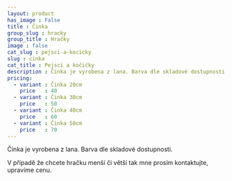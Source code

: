 ```yaml
---
layout: product
has_image : False
title : Činka
group_slug : hracky
group_title : Hračky
image : false
cat_slug : pejsci-a-kocicky
slug : cinka
cat_title : Pejsci a kočičky
description : Činka je vyrobena z lana. Barva dle skladové dostupnosti.
pricing:
  - variant : Činka 20cm
    price   : 40
  - variant : Činka 30cm
    price   : 50
  - variant : Činka 40cm
    price   : 60
  - variant : Činka 50cm
    price   : 70
---
```


Činka je vyrobena z lana. Barva dle skladové dostupnosti.

V případě že chcete hračku menší či větší tak mne prosím kontaktujte, upravíme cenu.

